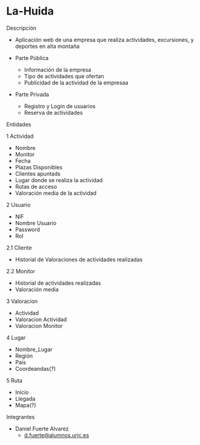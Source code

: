 # La-Huida

Descripción
 - Aplicación web de una empresa que realiza actividades, excursiones, y deportes en alta montaña
 - Parte Pública
    - Información de la empresa
    - Tipo de actividades que ofertan
    - Publicidad de la actividad de la empresaa
  
- Parte Privada 
    - Registro y Login de usuarios
    - Reserva de actividades
   
Entidades

1 Actividad
   - Nombre
   - Monitor
   - Fecha 
   - Plazas Disponibles
   - Clientes apuntads
   - Lugar donde se realiza la actividad
   - Rutas de acceso 
   - Valoración media de la actividad
   
2 Usuario
  - NIF
  - Nombre Usuario
  - Password
  - Rol
  
2.1 Cliente
  - Historial de Valoraciones de actividades realizadas
  
2.2 Monitor
  - Historial de actividades realizadas
  - Valoración media 
  
3 Valoracion
  - Actividad
  - Valoracion Actividad
  - Valoracion Monitor
  
4 Lugar
  - Nombre_Lugar
  - Región
  - Pais
  - Coordeandas(?)
  
5 Ruta
  - Inicio
  - Llegada
  - Mapa(?)
  
 
Integrantes
  - Daniel Fuerte Alvarez
      - d.fuerte@alumnos.urjc.es
      
    
